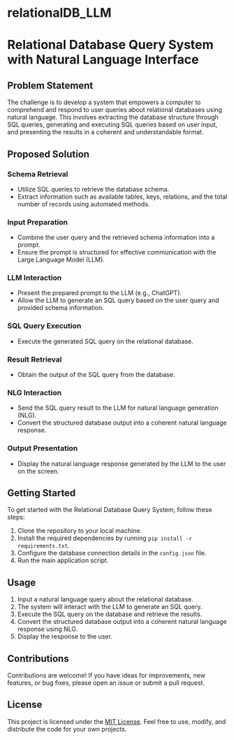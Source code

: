 # relationalDB_LLM

# Relational Database Query System with Natural Language Interface

## Problem Statement

The challenge is to develop a system that empowers a computer to comprehend and respond to user queries about relational databases using natural language. This involves extracting the database structure through SQL queries, generating and executing SQL queries based on user input, and presenting the results in a coherent and understandable format.

## Proposed Solution

### Schema Retrieval

- Utilize SQL queries to retrieve the database schema.
- Extract information such as available tables, keys, relations, and the total number of records using automated methods.

### Input Preparation

- Combine the user query and the retrieved schema information into a prompt.
- Ensure the prompt is structured for effective communication with the Large Language Model (LLM).

### LLM Interaction

- Present the prepared prompt to the LLM (e.g., ChatGPT).
- Allow the LLM to generate an SQL query based on the user query and provided schema information.

### SQL Query Execution

- Execute the generated SQL query on the relational database.

### Result Retrieval

- Obtain the output of the SQL query from the database.

### NLG Interaction

- Send the SQL query result to the LLM for natural language generation (NLG).
- Convert the structured database output into a coherent natural language response.

### Output Presentation

- Display the natural language response generated by the LLM to the user on the screen.

## Getting Started

To get started with the Relational Database Query System, follow these steps:

1. Clone the repository to your local machine.
2. Install the required dependencies by running `pip install -r requirements.txt`.
3. Configure the database connection details in the `config.json` file.
4. Run the main application script.

## Usage

1. Input a natural language query about the relational database.
2. The system will interact with the LLM to generate an SQL query.
3. Execute the SQL query on the database and retrieve the results.
4. Convert the structured database output into a coherent natural language response using NLG.
5. Display the response to the user.

## Contributions

Contributions are welcome! If you have ideas for improvements, new features, or bug fixes, please open an issue or submit a pull request.

## License

This project is licensed under the [MIT License](LICENSE). Feel free to use, modify, and distribute the code for your own projects.
